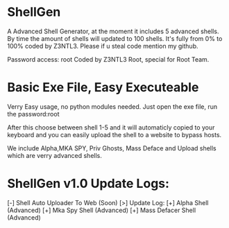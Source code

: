 # ShellGen
A Advanced Shell Generator, at the moment it includes 5 advanced shells. By time the amount of shells will updated to 100 shells. It's fully from 0% to 100% coded by Z3NTL3. Please if u steal code mention my github.

Password access: root
Coded by Z3NTL3 Root, special for Root Team.

# Basic Exe File, Easy Executeable
Verry Easy usage, no python modules needed. Just open the exe file, run the password:root

After this choose between shell 1-5 and it will automaticly copied to your keyboard and you can easily upload the shell to a website to bypass hosts.

We include Alpha,MKA SPY, Priv Ghosts, Mass Deface and Upload shells which are verry advanced shells.

# ShellGen v1.0 Update Logs:
[-] Shell Auto Uploader To Web (Soon)
[>] Update Log:
[+] Alpha Shell (Advanced)
[+] Mka Spy Shell (Advanced)
[+] Mass Defacer Shell (Advanced)
